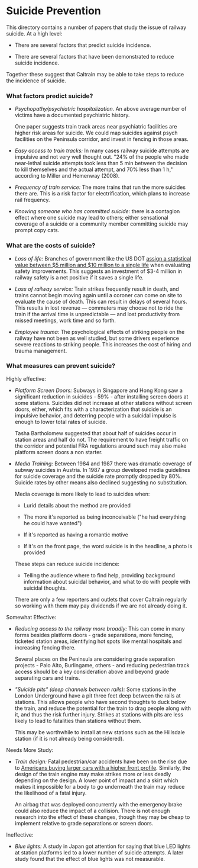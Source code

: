 # Suicide Prevention

This directory contains a number of papers that study the issue of railway
suicide. At a high level:

- There are several factors that predict suicide incidence.

- There are several factors that have been demonstrated to reduce suicide
  incidence.

Together these suggest that Caltrain may be able to take steps to reduce the
incidence of suicide.

### What factors predict suicide?

- *Psychopathy/psychiatric hospitalization.* An above average number of victims
have a documented psychiatric history.

    One paper suggests train track areas near psychiatric facilities are higher
    risk areas for suicide. We could map suicides against psych facilities on
    the Peninsula corridor, and invest in fencing in those areas.

- *Easy access to train tracks:* In many cases railway suicide attempts are
impulsive and not very well thought out. "24% of the people who made near-lethal
suicide attempts took less than 5 min between the decision to kill themselves
and the actual attempt, and 70% less than 1 h," according to Miller and Hemenway
(2008).

- *Frequency of train service:* The more trains that run the more suicides there
  are. This is a risk factor for electrification, which plans to increase rail
  frequency.

- *Knowing someone who has committed suicide:* there is a contagion effect where
one suicide may lead to others; either sensational coverage of a suicide or a
community member committing suicide may prompt copy cats.

### What are the costs of suicide?

- *Loss of life:* Branches of government like the US DOT [assign a statistical
value between $5 million and $10 million to a single life][life-value] when
evaluating safety improvements. This suggests an investment of $3-4 million in
railway safety is a net positive if it saves a single life.

- *Loss of railway service:* Train strikes frequently result in death, and
trains cannot begin moving again until a coroner can come on site to evaluate
the cause of death. This can result in delays of several hours. This results in
lost revenue &mdash; commuters may choose not to ride the train if the arrival
time is unpredictable &mdash; and lost productivity from missed meetings, work
time and so forth.

- *Employee trauma:* The psychological effects of striking people on the railway
have not been as well studied, but some drivers experience severe reactions to
striking people. This increases the cost of hiring and trauma management.

### What measures can prevent suicide?

Highly effective:

- *Platform Screen Doors:* Subways in Singapore and Hong Kong saw a significant
reduction in suicides - 59% - after installing screen doors at some stations.
Suicides did not increase at other stations without screen doors, either,
which fits with a characterization that suicide is an impulsive behavior, and
deterring people with a suicidal impulse is enough to lower total rates of
suicide.

    Tasha Bartholomew suggested that about half of suicides occur in station
    areas and half do not. The requirement to have freight traffic on the
    corridor and potential FRA regulations around such may also make platform
    screen doors a non starter.

- *Media Training:* Between 1984 and 1987 there was dramatic coverage of subway
suicides in Austria. In 1987 a group developed media guidelines for suicide
coverage and the suicide rate promptly dropped by 80%. Suicide rates by other
means also declined suggesting no substitution.

    Media coverage is more likely to lead to suicides when:

    - Lurid details about the method are provided

    - The more it's reported as being inconceivable ("he had everything he could
      have wanted")

    - If it's reported as having a romantic motive

    - If it's on the front page, the word suicide is in the headline, a photo is
      provided

    These steps can reduce suicide incidence:

    - Telling the audience where to find help, providing background information
    about suicidal behavior, and what to do with people with suicidal thoughts.

    There are only a few reporters and outlets that cover Caltrain regularly so
    working with them may pay dividends if we are not already doing it.

Somewhat Effective:

- *Reducing access to the railway more broadly:* This can come in many forms
  besides platform doors - grade separations, more fencing, ticketed station
  areas, identifying hot spots like mental hospitals and increasing
  fencing there.

    Several places on the Peninsula are considering grade separation projects -
    Palo Alto, Burlingame, others - and reducing pedestrian track access should
    be a key consideration above and beyond grade separating cars and trains.

- *"Suicide pits" (deep channels between rails):* Some stations in the London
Underground have a pit three feet deep between the rails at stations. This
allows people who have second thoughts to duck below the train, and reduce the
potential for the train to drag people along with it, and thus the risk further
injury. Strikes at stations with pits are less likely to lead to fatalities than
stations without them.

    This may be worthwhile to install at new stations such as the Hillsdale
    station (if it is not already being considered).

Needs More Study:

- *Train design:* Fatal pedestrian/car accidents have been on the rise due to
[Americans buying larger cars with a higher front profile][suvs]. Similarly, the
design of the train engine may make strikes more or less deadly depending on the
design. A lower point of impact and a skirt which makes it impossible for a body
to go underneath the train may reduce the likelihood of a fatal injury.

    An airbag that was deployed concurrently with the emergency brake could also
    reduce the impact of a collision. There is not enough research into the
    effect of these changes, though they may be cheap to implement relative to
    grade separations or screen doors.

Ineffective:

- *Blue lights:* A study in Japan got attention for saying that blue LED lights
at station platforms led to a lower number of suicide attempts. A later study
found that the effect of blue lights was not measurable.

[life-value]: https://www.transportation.gov/sites/dot.gov/files/docs/VSL%20Guidance%202008%20and%202009rev.pdf
[suvs]: https://www.cnet.com/roadshow/news/suv-craze-rising-pedestrian-deaths-report/
